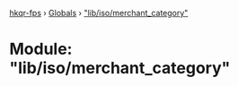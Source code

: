 [hkqr-fps](../README.md) › [Globals](../globals.md) › ["lib/iso/merchant_category"](_lib_iso_merchant_category_.md)

# Module: "lib/iso/merchant_category"


